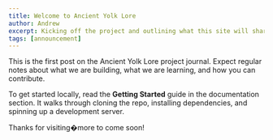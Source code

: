 ```yaml
---
title: Welcome to Ancient Yolk Lore
author: Andrew
excerpt: Kicking off the project and outlining what this site will share.
tags: [announcement]
---
```

This is the first post on the Ancient Yolk Lore project journal. Expect regular notes about what we are building, what we are learning, and how you can contribute.

To get started locally, read the **Getting Started** guide in the documentation section. It walks through cloning the repo, installing dependencies, and spinning up a development server.

Thanks for visiting�more to come soon!
